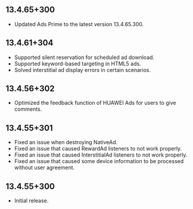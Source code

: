 ## 13.4.65+300

- Updated Ads Prime to the latest version 13.4.65.300.

## 13.4.61+304

- Supported silent reservation for scheduled ad download.
- Supported keyword-based targeting in HTML5 ads.
- Solved interstitial ad display errors in certain scenarios.

## 13.4.56+302

- Optimized the feedback function of HUAWEI Ads for users to give comments.

## 13.4.55+301

- Fixed an issue when destroying NativeAd.
- Fixed an issue that caused RewardAd listeners to not work properly.
- Fixed an issue that caused InterstitialAd listeners to not work properly.
- Fixed an issue that caused some device information to be processed without user agreement.

## 13.4.55+300

- Initial release.
